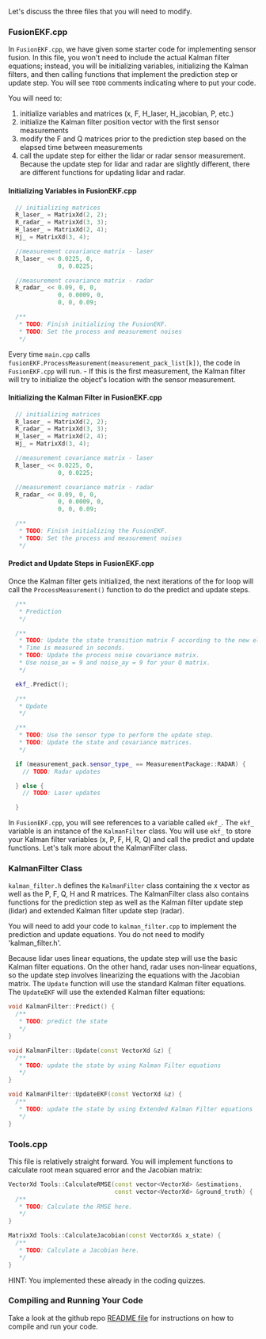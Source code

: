 Let's discuss the three files that you will need to modify.



### FusionEKF.cpp

In `FusionEKF.cpp`, we have given some starter code for implementing sensor fusion. In this file, you won't need to include the actual Kalman filter equations; instead, you will be initializing variables, initializing the Kalman filters, and then calling functions that implement the prediction step or update step. You will see `TODO` comments indicating where to put your code.

You will need to:

1. initialize variables and matrices (x, F, H_laser, H_jacobian, P, etc.)
2. initialize the Kalman filter position vector with the first sensor measurements
3. modify the F and Q matrices prior to the prediction step based on the elapsed time between measurements
4. call the update step for either the lidar or radar sensor measurement. Because the update step for lidar and radar are slightly different, there are different functions for updating lidar and radar.

#### Initializing Variables in FusionEKF.cpp

```c++
  // initializing matrices
  R_laser_ = MatrixXd(2, 2);
  R_radar_ = MatrixXd(3, 3);
  H_laser_ = MatrixXd(2, 4);
  Hj_ = MatrixXd(3, 4);

  //measurement covariance matrix - laser
  R_laser_ << 0.0225, 0,
              0, 0.0225;

  //measurement covariance matrix - radar
  R_radar_ << 0.09, 0, 0,
              0, 0.0009, 0,
              0, 0, 0.09;

  /**
   * TODO: Finish initializing the FusionEKF.
   * TODO: Set the process and measurement noises
   */
```

Every time `main.cpp` calls `fusionEKF.ProcessMeasurement(measurement_pack_list[k])`, the code in `FusionEKF.cpp` will run. - If this is the first measurement, the Kalman filter will try to initialize the object's location with the sensor measurement.

#### Initializing the Kalman Filter in FusionEKF.cpp

```c++
  // initializing matrices
  R_laser_ = MatrixXd(2, 2);
  R_radar_ = MatrixXd(3, 3);
  H_laser_ = MatrixXd(2, 4);
  Hj_ = MatrixXd(3, 4);

  //measurement covariance matrix - laser
  R_laser_ << 0.0225, 0,
              0, 0.0225;

  //measurement covariance matrix - radar
  R_radar_ << 0.09, 0, 0,
              0, 0.0009, 0,
              0, 0, 0.09;

  /**
   * TODO: Finish initializing the FusionEKF.
   * TODO: Set the process and measurement noises
   */
```

#### Predict and Update Steps in FusionEKF.cpp

Once the Kalman filter gets initialized, the next iterations of the for loop will call the `ProcessMeasurement()` function to do the predict and update steps.

```c++
  /**
   * Prediction
   */

  /**
   * TODO: Update the state transition matrix F according to the new elapsed time.
   * Time is measured in seconds.
   * TODO: Update the process noise covariance matrix.
   * Use noise_ax = 9 and noise_ay = 9 for your Q matrix.
   */

  ekf_.Predict();

  /**
   * Update
   */

  /**
   * TODO: Use the sensor type to perform the update step.
   * TODO: Update the state and covariance matrices.
   */

  if (measurement_pack.sensor_type_ == MeasurementPackage::RADAR) {
    // TODO: Radar updates

  } else {
    // TODO: Laser updates

  }
```

In `FusionEKF.cpp`, you will see references to a variable called `ekf_`. The `ekf_` variable is an instance of the `KalmanFilter` class. You will use `ekf_` to store your Kalman filter variables (x, P, F, H, R, Q) and call the predict and update functions. Let's talk more about the KalmanFilter class.



### KalmanFilter Class

`kalman_filter.h` defines the `KalmanFilter` class containing the x vector as well as the P, F, Q, H and R matrices. The KalmanFilter class also contains functions for the prediction step as well as the Kalman filter update step (lidar) and extended Kalman filter update step (radar).

You will need to add your code to `kalman_filter.cpp` to implement the prediction and update equations. You do not need to modify 'kalman_filter.h'.

Because lidar uses linear equations, the update step will use the basic Kalman filter equations. On the other hand, radar uses non-linear equations, so the update step involves linearizing the equations with the Jacobian matrix. The `Update` function will use the standard Kalman filter equations. The `UpdateEKF` will use the extended Kalman filter equations:

```c++
void KalmanFilter::Predict() {
  /**
   * TODO: predict the state
   */
}

void KalmanFilter::Update(const VectorXd &z) {
  /**
   * TODO: update the state by using Kalman Filter equations
   */
}

void KalmanFilter::UpdateEKF(const VectorXd &z) {
  /**
   * TODO: update the state by using Extended Kalman Filter equations
   */
}
```



### Tools.cpp

This file is relatively straight forward. You will implement functions to calculate root mean squared error and the Jacobian matrix:

```c++
VectorXd Tools::CalculateRMSE(const vector<VectorXd> &estimations,
                              const vector<VectorXd> &ground_truth) {
  /**
   * TODO: Calculate the RMSE here.
   */
}

MatrixXd Tools::CalculateJacobian(const VectorXd& x_state) {
  /**
   * TODO: Calculate a Jacobian here.
   */
}
```

HINT: You implemented these already in the coding quizzes.



### Compiling and Running Your Code

Take a look at the github repo [README file](https://github.com/udacity/CarND-Extended-Kalman-Filter-Project/blob/master/README.md) for instructions on how to compile and run your code.